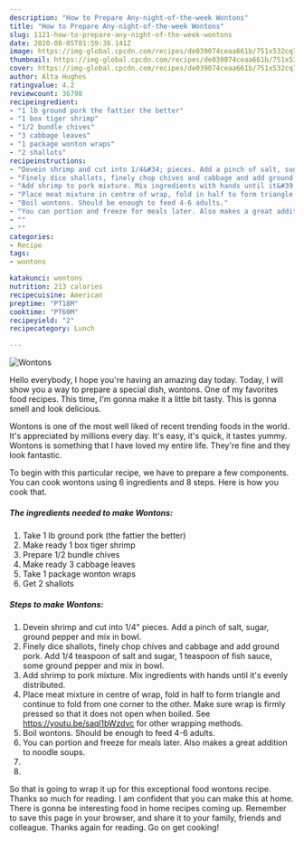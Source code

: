 ```yaml
---
description: "How to Prepare Any-night-of-the-week Wontons"
title: "How to Prepare Any-night-of-the-week Wontons"
slug: 1121-how-to-prepare-any-night-of-the-week-wontons
date: 2020-08-05T01:59:38.141Z
image: https://img-global.cpcdn.com/recipes/de039074ceaa661b/751x532cq70/wontons-recipe-main-photo.jpg
thumbnail: https://img-global.cpcdn.com/recipes/de039074ceaa661b/751x532cq70/wontons-recipe-main-photo.jpg
cover: https://img-global.cpcdn.com/recipes/de039074ceaa661b/751x532cq70/wontons-recipe-main-photo.jpg
author: Alta Hughes
ratingvalue: 4.2
reviewcount: 36798
recipeingredient:
- "1 lb ground pork the fattier the better"
- "1 box tiger shrimp"
- "1/2 bundle chives"
- "3 cabbage leaves"
- "1 package wonton wraps"
- "2 shallots"
recipeinstructions:
- "Devein shrimp and cut into 1/4&#34; pieces. Add a pinch of salt, sugar, ground pepper and mix in bowl."
- "Finely dice shallots, finely chop chives and cabbage and add ground pork. Add 1/4 teaspoon of salt and sugar, 1 teaspoon of fish sauce, some ground pepper and mix in bowl."
- "Add shrimp to pork mixture. Mix ingredients with hands until it&#39;s evenly distributed."
- "Place meat mixture in centre of wrap, fold in half to form triangle and continue to fold from one corner to the other. Make sure wrap is firmly pressed so that it does not open when boiled. See https://youtu.be/saql1bWzdvc for other wrapping methods."
- "Boil wontons. Should be enough to feed 4-6 adults."
- "You can portion and freeze for meals later. Also makes a great addition to noodle soups."
- ""
- ""
categories:
- Recipe
tags:
- wontons

katakunci: wontons 
nutrition: 213 calories
recipecuisine: American
preptime: "PT18M"
cooktime: "PT60M"
recipeyield: "2"
recipecategory: Lunch

---
```



![Wontons](https://img-global.cpcdn.com/recipes/de039074ceaa661b/751x532cq70/wontons-recipe-main-photo.jpg)

Hello everybody, I hope you're having an amazing day today. Today, I will show you a way to prepare a special dish, wontons. One of my favorites food recipes. This time, I'm gonna make it a little bit tasty. This is gonna smell and look delicious.



Wontons is one of the most well liked of recent trending foods in the world. It's appreciated by millions every day. It's easy, it's quick, it tastes yummy. Wontons is something that I have loved my entire life. They're fine and they look fantastic.


To begin with this particular recipe, we have to prepare a few components. You can cook wontons using 6 ingredients and 8 steps. Here is how you cook that.

<!--inarticleads1-->

##### The ingredients needed to make Wontons:

1. Take 1 lb ground pork (the fattier the better)
1. Make ready 1 box tiger shrimp
1. Prepare 1/2 bundle chives
1. Make ready 3 cabbage leaves
1. Take 1 package wonton wraps
1. Get 2 shallots




<!--inarticleads2-->

##### Steps to make Wontons:

1. Devein shrimp and cut into 1/4&#34; pieces. Add a pinch of salt, sugar, ground pepper and mix in bowl.
1. Finely dice shallots, finely chop chives and cabbage and add ground pork. Add 1/4 teaspoon of salt and sugar, 1 teaspoon of fish sauce, some ground pepper and mix in bowl.
1. Add shrimp to pork mixture. Mix ingredients with hands until it&#39;s evenly distributed.
1. Place meat mixture in centre of wrap, fold in half to form triangle and continue to fold from one corner to the other. Make sure wrap is firmly pressed so that it does not open when boiled. See https://youtu.be/saql1bWzdvc for other wrapping methods.
1. Boil wontons. Should be enough to feed 4-6 adults.
1. You can portion and freeze for meals later. Also makes a great addition to noodle soups.
1. 
1. 




So that is going to wrap it up for this exceptional food wontons recipe. Thanks so much for reading. I am confident that you can make this at home. There is gonna be interesting food in home recipes coming up. Remember to save this page in your browser, and share it to your family, friends and colleague. Thanks again for reading. Go on get cooking!
